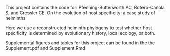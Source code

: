 This project contains the code for: Pfenning-Butterworth AC, Botero-Cañola S, and Cressler CE. On the evolution of host specificity: a case study of helminths

Here we use a reconstructed helminth phylogeny to test whether host specificity is determined by evolutionary history, local ecology, or both. 

Supplemental figures and tables for this project can be found in the the Supplement.pdf and Supplement.Rmd
